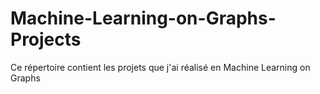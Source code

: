 # Machine-Learning-on-Graphs-Projects
Ce répertoire contient les projets que j'ai réalisé en Machine Learning on Graphs
